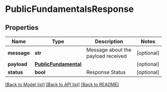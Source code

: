 # PublicFundamentalsResponse

## Properties
Name | Type | Description | Notes
------------ | ------------- | ------------- | -------------
**message** | **str** | Message about the payload received | [optional] 
**payload** | [**PublicFundamental**](PublicFundamental.md) |  | [optional] 
**status** | **bool** | Response Status | [optional] 

[[Back to Model list]](../README.md#documentation-for-models) [[Back to API list]](../README.md#documentation-for-api-endpoints) [[Back to README]](../README.md)


